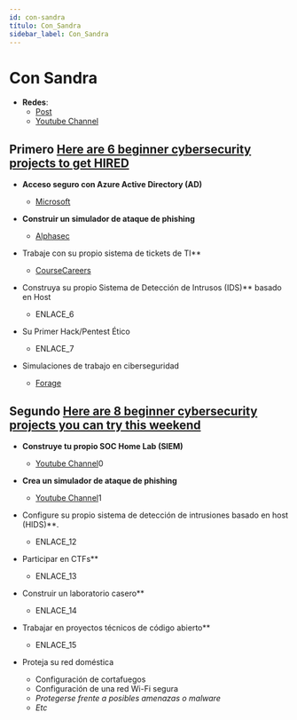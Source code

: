 ```yaml
---
id: con-sandra
título: Con_Sandra
sidebar_label: Con_Sandra
---
```


# Con Sandra
- **Redes**:
    - [Post](https://www.withsandra.dev/archive?page=1)
    - [Youtube Channel](https://www.youtube.com/@WithSandra/videos)

## Primero [Here are 6 beginner cybersecurity projects to get HIRED ](https://www.withsandra.dev/p/here-are-6-beginner-cybersecurity-projects-to-get-hired)
- **Acceso seguro con Azure Active Directory (AD)**
  - [Microsoft](https://imp.i384100.net/LK0P7M?utm_source=www.withsandra.dev&utm_medium=referral&utm_campaign=here-are-6-beginner-cybersecurity-projects-to-get-hired)
- **Construir un simulador de ataque de phishing**
  - [Alphasec](https://alphasec.io/phishing-attack-simulation-with-gophish?utm_source=www.withsandra.dev&utm_medium=referral&utm_campaign=here-are-6-beginner-cybersecurity-projects-to-get-hired)

- Trabaje con su propio sistema de tickets de TI**
  - [CourseCareers](https://coursecareers.com/a/WithSandra?course=it&utm_source=www.withsandra.dev&utm_medium=referral&utm_campaign=here-are-6-beginner-cybersecurity-projects-to-get-hired)

- Construya su propio Sistema de Detección de Intrusos (IDS)** basado en Host
  - ENLACE_6

- Su Primer Hack/Pentest Ético
  - ENLACE_7

- Simulaciones de trabajo en ciberseguridad
  - [Forage](https://www.theforage.com/simulations?careers=security&utm_source=www.withsandra.dev&utm_medium=referral&utm_campaign=here-are-6-beginner-cybersecurity-projects-to-get-hired)

## Segundo [Here are 8 beginner cybersecurity projects you can try this weekend](https://www.withsandra.dev/p/3-beginner-cybersecurity-projects-can-try-weekend-free)
- **Construye tu propio SOC Home Lab (SIEM)**
  - [Youtube Channel](https://www.youtube.com/@WithSandra/videos)0

- **Crea un simulador de ataque de phishing**
  - [Youtube Channel](https://www.youtube.com/@WithSandra/videos)1

- Configure su propio sistema de detección de intrusiones basado en host (HIDS)**.
  - ENLACE_12

- Participar en CTFs**
  - ENLACE_13

- Construir un laboratorio casero**
  - ENLACE_14

- Trabajar en proyectos técnicos de código abierto**
  - ENLACE_15

- Proteja su red doméstica
  - Configuración de cortafuegos
  - Configuración de una red Wi-Fi segura
  - *Protegerse frente a posibles amenazas o malware*
  - *Etc*
